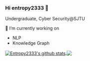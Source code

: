 ### Hi entropy2333 👋

Undergraduate, Cyber Security@SJTU

🔭 I’m currently working on
- NLP
- Knowledge Graph

<a href="https://github.com/entropy2333">
  <img align="center" src="https://github-readme-stats-teal.vercel.app/api?username=entropy2333&show_icons=truet&include_all_commits=True&hide=contribs" alt="Entropy2333's github stats" />
</a>

<a href="https://github.com/entropy2333">
  <!-- Change the `github-readme-stats.anuraghazra1.vercel.app` to `github-readme-stats.vercel.app`  -->
  <img align="center" src="https://github-readme-stats-teal.vercel.app/api/top-langs/?username=entropy2333&layout=compact" />
</a>

<!--
**entropy2333/entropy2333** is a ✨ _special_ ✨ repository because its `README.md` (this file) appears on your GitHub profile.

Here are some ideas to get you started:

- 🔭 I’m currently working on ...
- 🌱 I’m currently learning ...
- 👯 I’m looking to collaborate on ...
- 🤔 I’m looking for help with ...
- 💬 Ask me about ...
- 📫 How to reach me: ...
- 😄 Pronouns: ...
- ⚡ Fun fact: ...
-->
